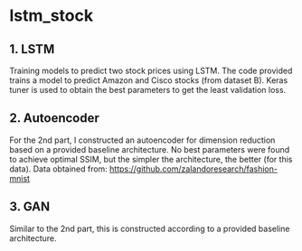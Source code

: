 # lstm_stock

## 1. LSTM
Training models to predict two stock prices using LSTM.
The code provided trains a model to predict Amazon and Cisco stocks (from dataset B). Keras tuner is used to obtain the best parameters to get the least validation loss. 

## 2. Autoencoder
For the 2nd part, I constructed an autoencoder for dimension reduction based on a provided baseline architecture. No best parameters were found to achieve optimal SSIM, but the simpler the architecture, the better (for this data).
Data obtained from: https://github.com/zalandoresearch/fashion-mnist

## 3. GAN
Similar to the 2nd part, this is constructed according to a provided baseline architecture. 
